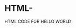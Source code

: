 # HTML-
HTML CODE FOR HELLO WORLD

<html>
  <head>
    <title>
      </head>
    <body>
      <h1>HELLO WORLD!!</h1>
    </body>
    </html>
